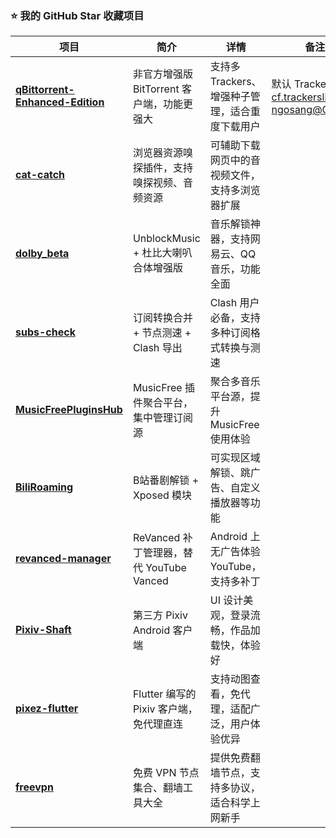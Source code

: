 ### ⭐ 我的 GitHub Star 收藏项目

| 项目 | 简介 | 详情 | 备注 |
|------|------|------|------|
| [**qBittorrent-Enhanced-Edition**](https://github.com/c0re100/qBittorrent-Enhanced-Edition) | 非官方增强版 BitTorrent 客户端，功能更强大 | 支持多 Trackers、增强种子管理，适合重度下载用户 | 默认 Trackers：<br>[cf.trackerslist.com](https://cf.trackerslist.com/all.txt)<br>[ngosang@GitHub](https://raw.githubusercontent.com/ngosang/trackerslist/master/trackers_all.txt) |
| [**cat-catch**](https://github.com/xifangczy/cat-catch) | 浏览器资源嗅探插件，支持嗅探视频、音频资源 | 可辅助下载网页中的音视频文件，支持多浏览器扩展 |  |
| [**dolby_beta**](https://github.com/nining377/dolby_beta) | UnblockMusic + 杜比大喇叭合体增强版 | 音乐解锁神器，支持网易云、QQ 音乐，功能全面 |  |
| [**subs-check**](https://github.com/beck-8/subs-check) | 订阅转换合并 + 节点测速 + Clash 导出 | Clash 用户必备，支持多种订阅格式转换与测速 |  |
| [**MusicFreePluginsHub**](https://github.com/xxnuo/MusicFreePluginsHub) | MusicFree 插件聚合平台，集中管理订阅源 | 聚合多音乐平台源，提升 MusicFree 使用体验 |  |
| [**BiliRoaming**](https://github.com/yujincheng08/BiliRoaming) | B站番剧解锁 + Xposed 模块 | 可实现区域解锁、跳广告、自定义播放器等功能 |  |
| [**revanced-manager**](https://github.com/ReVanced/revanced-manager) | ReVanced 补丁管理器，替代 YouTube Vanced | Android 上无广告体验 YouTube，支持多补丁 |  |
| [**Pixiv-Shaft**](https://github.com/CeuiLiSA/Pixiv-Shaft) | 第三方 Pixiv Android 客户端 | UI 设计美观，登录流畅，作品加载快，体验好 |  |
| [**pixez-flutter**](https://github.com/Notsfsssf/pixez-flutter) | Flutter 编写的 Pixiv 客户端，免代理直连 | 支持动图查看，免代理，适配广泛，用户体验优异 |  |
| [**freevpn**](https://github.com/asdsadsddas123/freevpn) | 免费 VPN 节点集合、翻墙工具大全 | 提供免费翻墙节点，支持多协议，适合科学上网新手 |  |
